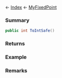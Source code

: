 ← [Index](Api-Index) ← [MyFixedPoint](VRage.MyFixedPoint)

### Summary

```csharp
public int ToIntSafe()
```

### Returns

### Example

### Remarks

